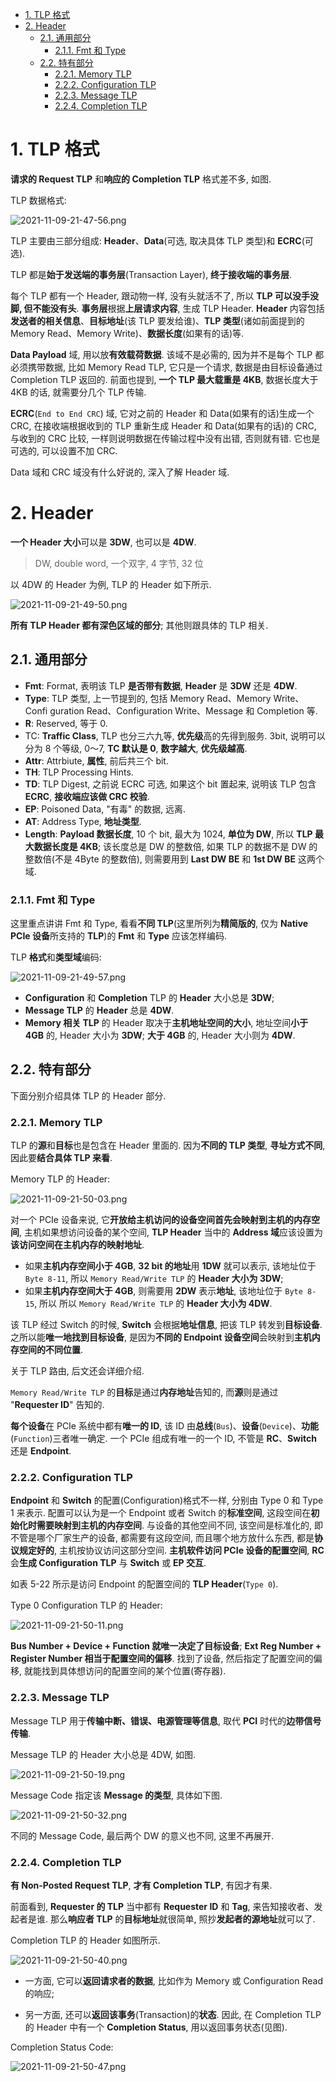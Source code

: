 
<!-- @import "[TOC]" {cmd="toc" depthFrom=1 depthTo=6 orderedList=false} -->

<!-- code_chunk_output -->

- [1. TLP 格式](#1-tlp-格式)
- [2. Header](#2-header)
  - [2.1. 通用部分](#21-通用部分)
    - [2.1.1. Fmt 和 Type](#211-fmt-和-type)
  - [2.2. 特有部分](#22-特有部分)
    - [2.2.1. Memory TLP](#221-memory-tlp)
    - [2.2.2. Configuration TLP](#222-configuration-tlp)
    - [2.2.3. Message TLP](#223-message-tlp)
    - [2.2.4. Completion TLP](#224-completion-tlp)

<!-- /code_chunk_output -->

# 1. TLP 格式

**请求的 Request TLP** 和**响应的 Completion TLP** 格式差不多, 如图.

TLP 数据格式:

![2021-11-09-21-47-56.png](./images/2021-11-09-21-47-56.png)

TLP 主要由三部分组成: **Header**、**Data**(可选, 取决具体 TLP 类型)和 **ECRC**(可选).

TLP 都是**始于发送端的事务层**(Transaction Layer), **终于接收端的事务层**.

每个 TLP 都有一个 Header, 跟动物一样, 没有头就活不了, 所以 **TLP 可以没手没脚, 但不能没有头**. **事务层**根据**上层请求内容**, 生成 TLP Header. **Header** 内容包括**发送者的相关信息**、**目标地址**(该 TLP 要发给谁)、**TLP 类型**(诸如前面提到的 Memory Read、Memory Write)、**数据长度**(如果有的话)等.

**Data Payload** 域, 用以放**有效载荷数据**. 该域不是必需的, 因为并不是每个 TLP 都必须携带数据, 比如 Memory Read TLP, 它只是一个请求, 数据是由目标设备通过 Completion TLP 返回的. 前面也提到, **一个 TLP 最大载重是 4KB**, 数据长度大于 4KB 的话, 就需要分几个 TLP 传输.

**ECRC**(`End to End CRC`) 域, 它对之前的 Header 和 Data(如果有的话)生成一个 CRC, 在接收端根据收到的 TLP 重新生成 Header 和 Data(如果有的话)的 CRC, 与收到的 CRC 比较, 一样则说明数据在传输过程中没有出错, 否则就有错. 它也是可选的, 可以设置不加 CRC.

Data 域和 CRC 域没有什么好说的, 深入了解 Header 域.

# 2. Header

**一个 Header 大小**可以是 **3DW**, 也可以是 **4DW**.

> DW, double word, 一个双字, 4 字节, 32 位

以 4DW 的 Header 为例, TLP 的 Header 如下所示.

![2021-11-09-21-49-50.png](./images/2021-11-09-21-49-50.png)

**所有 TLP Header 都有深色区域的部分**; 其他则跟具体的 TLP 相关.

## 2.1. 通用部分

* **Fmt**: Format, 表明该 TLP **是否带有数据**, **Header** 是 **3DW** 还是 **4DW**.
* **Type**: TLP 类型, 上一节提到的, 包括 Memory Read、Memory Write、Confi guration Read、Configuration Write、Message 和 Completion 等.
* **R**: Reserved, 等于 0.
* TC: **Traffic Class**, TLP 也分三六九等, **优先级**高的先得到服务. 3bit, 说明可以分为 8 个等级, 0～7, **TC 默认是 0**, **数字越大**, **优先级越高**.
* **Attr**: Attrbiute, **属性**, 前后共三个 bit.
* **TH**: TLP Processing Hints.
* **TD**: TLP Digest, 之前说 ECRC 可选, 如果这个 bit 置起来, 说明该 TLP 包含 **ECRC**, **接收端应该做 CRC 校验**.
* **EP**: Poisoned Data, "有毒" 的数据, 远离.
* **AT**: Address Type, **地址类型**.
* **Length**: **Payload 数据长度**, 10 个 bit, 最大为 1024, **单位为 DW**, 所以 **TLP 最大数据长度是 4KB**; 该长度总是 DW 的整数倍, 如果 TLP 的数据不是 DW 的整数倍(不是 4Byte 的整数倍), 则需要用到 **Last DW BE** 和 **1st DW BE** 这两个域.

### 2.1.1. Fmt 和 Type

这里重点讲讲 Fmt 和 Type, 看看**不同 TLP**(这里所列为**精简版的**, 仅为 **Native PCIe 设备**所支持的 **TLP**)的 **Fmt** 和 **Type** 应该怎样编码.

TLP **格式**和**类型域**编码:

![2021-11-09-21-49-57.png](./images/2021-11-09-21-49-57.png)

* **Configuration** 和 **Completion** TLP 的 **Header** 大小总是 **3DW**;
* **Message TLP** 的 **Header** 总是 **4DW**.
* **Memory 相关 TLP** 的 Header 取决于**主机地址空间的大小**, 地址空间**小于 4GB** 的, Header 大小为 **3DW**; **大于 4GB** 的, Header 大小则为 **4DW**.

## 2.2. 特有部分

下面分别介绍具体 TLP 的 Header 部分.

### 2.2.1. Memory TLP

TLP 的**源**和**目标**也是包含在 Header 里面的. 因为**不同的 TLP 类型**, **寻址方式不同**, 因此要**结合具体 TLP 来看**.

Memory TLP 的 Header:

![2021-11-09-21-50-03.png](./images/2021-11-09-21-50-03.png)

对一个 PCIe 设备来说, 它**开放给主机访问的设备空间首先会映射到主机的内存空间**, 主机如果想访问设备的某个空间, **TLP Header** 当中的 **Address 域**应该设置为**该访问空间在主机内存的映射地址**.

* 如果**主机内存空间小于 4GB**, **32 bit 的地址**用 **1DW** 就可以表示, 该地址位于 `Byte 8-11`, 所以 `Memory Read/Write TLP` 的 **Header 大小为 3DW**;
* 如果**主机内存空间大于 4GB**, 则需要用 **2DW** 表示**地址**, 该地址位于 `Byte 8-15`, 所以 所以 `Memory Read/Write TLP` 的 **Header 大小为 4DW**.

该 TLP 经过 Switch 的时候, **Switch** 会根据**地址信息**, 把该 TLP 转发到**目标设备**. 之所以能**唯一地找到目标设备**, 是因为**不同的 Endpoint 设备空间**会映射到**主机内存空间的不同位置**.

关于 TLP 路由, 后文还会详细介绍.

`Memory Read/Write TLP` 的**目标**是通过**内存地址**告知的, 而**源**则是通过 "**Requester ID**" 告知的.

**每个设备**在 PCIe 系统中都有**唯一的 ID**, 该 ID 由**总线**(`Bus`)、**设备**(`Device`)、**功能**(`Function`)三者唯一确定. 一个 PCIe 组成有唯一的一个 ID, 不管是 **RC**、**Switch** 还是 **Endpoint**.

### 2.2.2. Configuration TLP

**Endpoint** 和 **Switch** 的配置(Configuration)格式不一样, 分别由 Type 0 和 Type 1 来表示. 配置可以认为是一个 Endpoint 或者 Switch 的**标准空间**, 这段空间在**初始化时需要映射到主机的内存空间**. 与设备的其他空间不同, 该空间是标准化的, 即不管是哪个厂家生产的设备, 都需要有这段空间, 而且哪个地方放什么东西, 都是**协议规定好的**, 主机按协议访问这部分空间. **主机软件访问 PCIe 设备的配置空间**, **RC** 会**生成 Configuration TLP** 与 **Switch** 或 **EP 交互**.

如表 5-22 所示是访问 Endpoint 的配置空间的 **TLP Header**(`Type 0`).

Type 0 Configuration TLP 的 Header:

![2021-11-09-21-50-11.png](./images/2021-11-09-21-50-11.png)

**Bus Number + Device + Function 就唯一决定了目标设备**; **Ext Reg Number + Register Number 相当于配置空间的偏移**. 找到了设备, 然后指定了配置空间的偏移, 就能找到具体想访问的配置空间的某个位置(寄存器).

### 2.2.3. Message TLP

Message TLP 用于**传输中断、错误、电源管理等信息**, 取代 **PCI** 时代的**边带信号传输**.

Message TLP 的 Header 大小总是 4DW, 如图.

![2021-11-09-21-50-19.png](./images/2021-11-09-21-50-19.png)

Message Code 指定该 **Message 的类型**, 具体如下图.

![2021-11-09-21-50-32.png](./images/2021-11-09-21-50-32.png)

不同的 Message Code, 最后两个 DW 的意义也不同, 这里不再展开.

### 2.2.4. Completion TLP

**有 Non-Posted Request TLP**, **才有 Completion TLP**, 有因才有果.

前面看到, **Requester 的 TLP** 当中都有 **Requester ID** 和 **Tag**, 来告知接收者、发起者是谁. 那么**响应者 TLP** 的**目标地址**就很简单, 照抄**发起者的源地址**就可以了.

Completion TLP 的 Header 如图所示.

![2021-11-09-21-50-40.png](./images/2021-11-09-21-50-40.png)

* 一方面, 它可以**返回请求者的数据**, 比如作为 Memory 或 Configuration Read 的响应;

* 另一方面, 还可以**返回该事务**(Transaction)的**状态**. 因此, 在 Completion TLP 的 Header 中有一个 **Completion Status**, 用以返回事务状态(见图).

Completion Status Code:

![2021-11-09-21-50-47.png](./images/2021-11-09-21-50-47.png)
